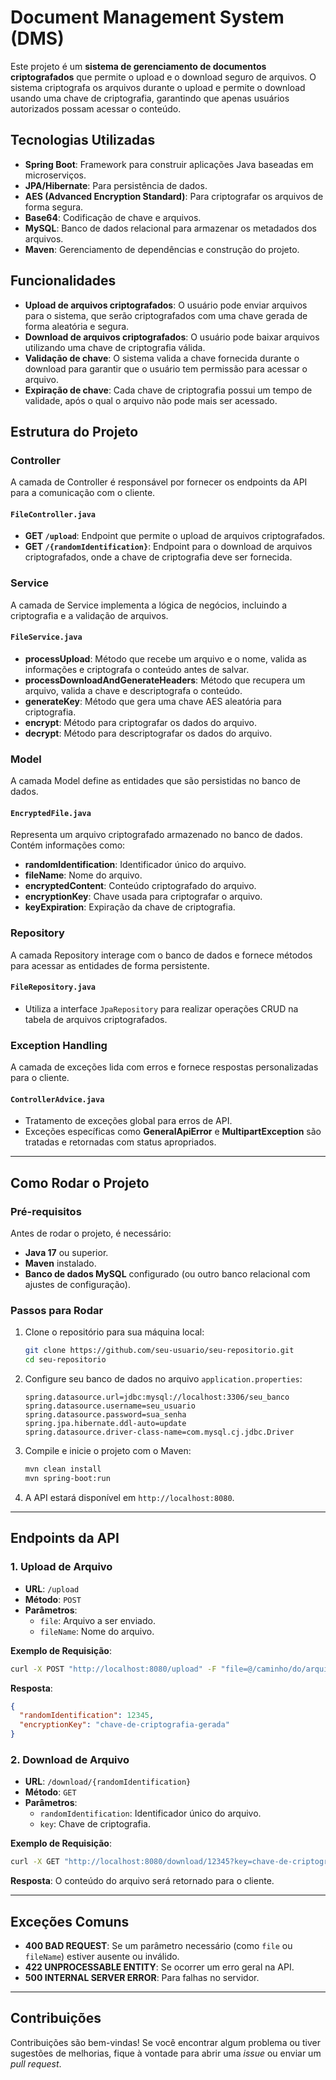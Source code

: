 
# **Document Management System (DMS)**

Este projeto é um **sistema de gerenciamento de documentos criptografados** que permite o upload e o download seguro de arquivos. O sistema criptografa os arquivos durante o upload e permite o download usando uma chave de criptografia, garantindo que apenas usuários autorizados possam acessar o conteúdo.

## **Tecnologias Utilizadas**

- **Spring Boot**: Framework para construir aplicações Java baseadas em microserviços.
- **JPA/Hibernate**: Para persistência de dados.
- **AES (Advanced Encryption Standard)**: Para criptografar os arquivos de forma segura.
- **Base64**: Codificação de chave e arquivos.
- **MySQL**: Banco de dados relacional para armazenar os metadados dos arquivos.
- **Maven**: Gerenciamento de dependências e construção do projeto.

## **Funcionalidades**

- **Upload de arquivos criptografados**: O usuário pode enviar arquivos para o sistema, que serão criptografados com uma chave gerada de forma aleatória e segura.
- **Download de arquivos criptografados**: O usuário pode baixar arquivos utilizando uma chave de criptografia válida.
- **Validação de chave**: O sistema valida a chave fornecida durante o download para garantir que o usuário tem permissão para acessar o arquivo.
- **Expiração de chave**: Cada chave de criptografia possui um tempo de validade, após o qual o arquivo não pode mais ser acessado.
  
## **Estrutura do Projeto**

### **Controller**
A camada de Controller é responsável por fornecer os endpoints da API para a comunicação com o cliente.

#### `FileController.java`

- **GET `/upload`**: Endpoint que permite o upload de arquivos criptografados.
- **GET `/{randomIdentification}`**: Endpoint para o download de arquivos criptografados, onde a chave de criptografia deve ser fornecida.

### **Service**
A camada de Service implementa a lógica de negócios, incluindo a criptografia e a validação de arquivos.

#### `FileService.java`

- **processUpload**: Método que recebe um arquivo e o nome, valida as informações e criptografa o conteúdo antes de salvar.
- **processDownloadAndGenerateHeaders**: Método que recupera um arquivo, valida a chave e descriptografa o conteúdo.
- **generateKey**: Método que gera uma chave AES aleatória para criptografia.
- **encrypt**: Método para criptografar os dados do arquivo.
- **decrypt**: Método para descriptografar os dados do arquivo.

### **Model**
A camada Model define as entidades que são persistidas no banco de dados.

#### `EncryptedFile.java`

Representa um arquivo criptografado armazenado no banco de dados. Contém informações como:

- **randomIdentification**: Identificador único do arquivo.
- **fileName**: Nome do arquivo.
- **encryptedContent**: Conteúdo criptografado do arquivo.
- **encryptionKey**: Chave usada para criptografar o arquivo.
- **keyExpiration**: Expiração da chave de criptografia.

### **Repository**
A camada Repository interage com o banco de dados e fornece métodos para acessar as entidades de forma persistente.

#### `FileRepository.java`

- Utiliza a interface `JpaRepository` para realizar operações CRUD na tabela de arquivos criptografados.

### **Exception Handling**
A camada de exceções lida com erros e fornece respostas personalizadas para o cliente.

#### `ControllerAdvice.java`

- Tratamento de exceções global para erros de API.
- Exceções específicas como **GeneralApiError** e **MultipartException** são tratadas e retornadas com status apropriados.

---

## **Como Rodar o Projeto**

### **Pré-requisitos**

Antes de rodar o projeto, é necessário:

- **Java 17** ou superior.
- **Maven** instalado.
- **Banco de dados MySQL** configurado (ou outro banco relacional com ajustes de configuração).

### **Passos para Rodar**

1. Clone o repositório para sua máquina local:
    ```bash
    git clone https://github.com/seu-usuario/seu-repositorio.git
    cd seu-repositorio
    ```

2. Configure seu banco de dados no arquivo `application.properties`:
    ```properties
    spring.datasource.url=jdbc:mysql://localhost:3306/seu_banco
    spring.datasource.username=seu_usuario
    spring.datasource.password=sua_senha
    spring.jpa.hibernate.ddl-auto=update
    spring.datasource.driver-class-name=com.mysql.cj.jdbc.Driver
    ```

3. Compile e inicie o projeto com o Maven:
    ```bash
    mvn clean install
    mvn spring-boot:run
    ```

4. A API estará disponível em `http://localhost:8080`.

---

## **Endpoints da API**

### **1. Upload de Arquivo**

- **URL**: `/upload`
- **Método**: `POST`
- **Parâmetros**:
    - `file`: Arquivo a ser enviado.
    - `fileName`: Nome do arquivo.
  
**Exemplo de Requisição**:

```bash
curl -X POST "http://localhost:8080/upload" -F "file=@/caminho/do/arquivo" -F "fileName=nome_do_arquivo"
```

**Resposta**:

```json
{
  "randomIdentification": 12345,
  "encryptionKey": "chave-de-criptografia-gerada"
}
```

### **2. Download de Arquivo**

- **URL**: `/download/{randomIdentification}`
- **Método**: `GET`
- **Parâmetros**:
    - `randomIdentification`: Identificador único do arquivo.
    - `key`: Chave de criptografia.

**Exemplo de Requisição**:

```bash
curl -X GET "http://localhost:8080/download/12345?key=chave-de-criptografia"
```

**Resposta**: O conteúdo do arquivo será retornado para o cliente.

---

## **Exceções Comuns**

- **400 BAD REQUEST**: Se um parâmetro necessário (como `file` ou `fileName`) estiver ausente ou inválido.
- **422 UNPROCESSABLE ENTITY**: Se ocorrer um erro geral na API.
- **500 INTERNAL SERVER ERROR**: Para falhas no servidor.

---

## **Contribuições**

Contribuições são bem-vindas! Se você encontrar algum problema ou tiver sugestões de melhorias, fique à vontade para abrir uma *issue* ou enviar um *pull request*.
